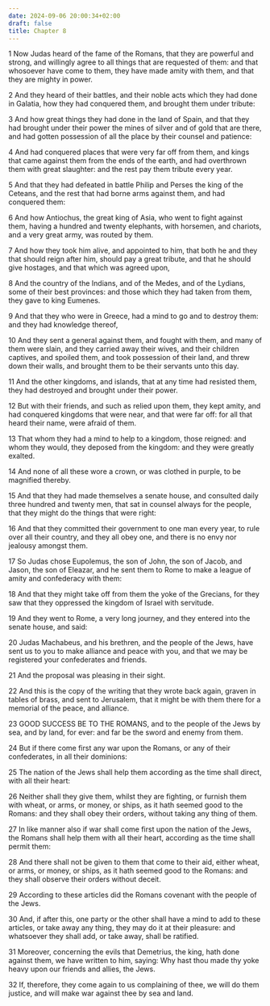 ```yaml
---
date: 2024-09-06 20:00:34+02:00
draft: false
title: Chapter 8
---
```




1 Now Judas heard of the fame of the Romans, that they are powerful and strong, and willingly agree to all things that are requested of them: and that whosoever have come to them, they have made amity with them, and that they are mighty in power.

2 And they heard of their battles, and their noble acts which they had done in Galatia, how they had conquered them, and brought them under tribute:

3 And how great things they had done in the land of Spain, and that they had brought under their power the mines of silver and of gold that are there, and had gotten possession of all the place by their counsel and patience:

4 And had conquered places that were very far off from them, and kings that came against them from the ends of the earth, and had overthrown them with great slaughter: and the rest pay them tribute every year.

5 And that they had defeated in battle Philip and Perses the king of the Ceteans, and the rest that had borne arms against them, and had conquered them:

6 And how Antiochus, the great king of Asia, who went to fight against them, having a hundred and twenty elephants, with horsemen, and chariots, and a very great army, was routed by them.

7 And how they took him alive, and appointed to him, that both he and they that should reign after him, should pay a great tribute, and that he should give hostages, and that which was agreed upon,

8 And the country of the Indians, and of the Medes, and of the Lydians, some of their best provinces: and those which they had taken from them, they gave to king Eumenes.

9 And that they who were in Greece, had a mind to go and to destroy them: and they had knowledge thereof,

10 And they sent a general against them, and fought with them, and many of them were slain, and they carried away their wives, and their children captives, and spoiled them, and took possession of their land, and threw down their walls, and brought them to be their servants unto this day.

11 And the other kingdoms, and islands, that at any time had resisted them, they had destroyed and brought under their power.

12 But with their friends, and such as relied upon them, they kept amity, and had conquered kingdoms that were near, and that were far off: for all that heard their name, were afraid of them.

13 That whom they had a mind to help to a kingdom, those reigned: and whom they would, they deposed from the kingdom: and they were greatly exalted.

14 And none of all these wore a crown, or was clothed in purple, to be magnified thereby.

15 And that they had made themselves a senate house, and consulted daily three hundred and twenty men, that sat in counsel always for the people, that they might do the things that were right:

16 And that they committed their government to one man every year, to rule over all their country, and they all obey one, and there is no envy nor jealousy amongst them.

17 So Judas chose Eupolemus, the son of John, the son of Jacob, and Jason, the son of Eleazar, and he sent them to Rome to make a league of amity and confederacy with them:

18 And that they might take off from them the yoke of the Grecians, for they saw that they oppressed the kingdom of Israel with servitude.

19 And they went to Rome, a very long journey, and they entered into the senate house, and said:

20 Judas Machabeus, and his brethren, and the people of the Jews, have sent us to you to make alliance and peace with you, and that we may be registered your confederates and friends.

21 And the proposal was pleasing in their sight.

22 And this is the copy of the writing that they wrote back again, graven in tables of brass, and sent to Jerusalem, that it might be with them there for a memorial of the peace, and alliance.

23 GOOD SUCCESS BE TO THE ROMANS, and to the people of the Jews by sea, and by land, for ever: and far be the sword and enemy from them.

24 But if there come first any war upon the Romans, or any of their confederates, in all their dominions:

25 The nation of the Jews shall help them according as the time shall direct, with all their heart:

26 Neither shall they give them, whilst they are fighting, or furnish them with wheat, or arms, or money, or ships, as it hath seemed good to the Romans: and they shall obey their orders, without taking any thing of them.

27 In like manner also if war shall come first upon the nation of the Jews, the Romans shall help them with all their heart, according as the time shall permit them:

28 And there shall not be given to them that come to their aid, either wheat, or arms, or money, or ships, as it hath seemed good to the Romans: and they shall observe their orders without deceit.

29 According to these articles did the Romans covenant with the people of the Jews.

30 And, if after this, one party or the other shall have a mind to add to these articles, or take away any thing, they may do it at their pleasure: and whatsoever they shall add, or take away, shall be ratified.

31 Moreover, concerning the evils that Demetrius, the king, hath done against them, we have written to him, saying: Why hast thou made thy yoke heavy upon our friends and allies, the Jews.

32 If, therefore, they come again to us complaining of thee, we will do them justice, and will make war against thee by sea and land.

